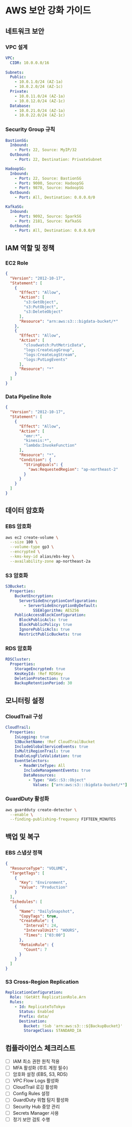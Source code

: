 # AWS 보안 강화 가이드

## 네트워크 보안
### VPC 설계
```yaml
VPC:
  CIDR: 10.0.0.0/16
  
Subnets:
  Public:
    - 10.0.1.0/24 (AZ-1a)
    - 10.0.2.0/24 (AZ-1c)
  Private:
    - 10.0.11.0/24 (AZ-1a)
    - 10.0.12.0/24 (AZ-1c)
  Database:
    - 10.0.21.0/24 (AZ-1a)
    - 10.0.22.0/24 (AZ-1c)
```

### Security Group 규칙
```yaml
BastionSG:
  Inbound:
    - Port: 22, Source: MyIP/32
  Outbound:
    - Port: 22, Destination: PrivateSubnet

HadoopSG:
  Inbound:
    - Port: 22, Source: BastionSG
    - Port: 9000, Source: HadoopSG
    - Port: 9870, Source: HadoopSG
  Outbound:
    - Port: All, Destination: 0.0.0.0/0

KafkaSG:
  Inbound:
    - Port: 9092, Source: SparkSG
    - Port: 2181, Source: KafkaSG
  Outbound:
    - Port: All, Destination: 0.0.0.0/0
```

## IAM 역할 및 정책
### EC2 Role
```json
{
  "Version": "2012-10-17",
  "Statement": [
    {
      "Effect": "Allow",
      "Action": [
        "s3:GetObject",
        "s3:PutObject",
        "s3:DeleteObject"
      ],
      "Resource": "arn:aws:s3:::bigdata-bucket/*"
    },
    {
      "Effect": "Allow",
      "Action": [
        "cloudwatch:PutMetricData",
        "logs:CreateLogGroup",
        "logs:CreateLogStream",
        "logs:PutLogEvents"
      ],
      "Resource": "*"
    }
  ]
}
```

### Data Pipeline Role
```json
{
  "Version": "2012-10-17",
  "Statement": [
    {
      "Effect": "Allow",
      "Action": [
        "emr:*",
        "kinesis:*",
        "lambda:InvokeFunction"
      ],
      "Resource": "*",
      "Condition": {
        "StringEquals": {
          "aws:RequestedRegion": "ap-northeast-2"
        }
      }
    }
  ]
}
```

## 데이터 암호화
### EBS 암호화
```bash
aws ec2 create-volume \
  --size 100 \
  --volume-type gp3 \
  --encrypted \
  --kms-key-id alias/ebs-key \
  --availability-zone ap-northeast-2a
```

### S3 암호화
```yaml
S3Bucket:
  Properties:
    BucketEncryption:
      ServerSideEncryptionConfiguration:
        - ServerSideEncryptionByDefault:
            SSEAlgorithm: AES256
    PublicAccessBlockConfiguration:
      BlockPublicAcls: true
      BlockPublicPolicy: true
      IgnorePublicAcls: true
      RestrictPublicBuckets: true
```

### RDS 암호화
```yaml
RDSCluster:
  Properties:
    StorageEncrypted: true
    KmsKeyId: !Ref RDSKey
    DeletionProtection: true
    BackupRetentionPeriod: 30
```

## 모니터링 설정
### CloudTrail 구성
```yaml
CloudTrail:
  Properties:
    IsLogging: true
    S3BucketName: !Ref CloudTrailBucket
    IncludeGlobalServiceEvents: true
    IsMultiRegionTrail: true
    EnableLogFileValidation: true
    EventSelectors:
      - ReadWriteType: All
        IncludeManagementEvents: true
        DataResources:
          - Type: "AWS::S3::Object"
            Values: ["arn:aws:s3:::bigdata-bucket/*"]
```

### GuardDuty 활성화
```bash
aws guardduty create-detector \
  --enable \
  --finding-publishing-frequency FIFTEEN_MINUTES
```

## 백업 및 복구
### EBS 스냅샷 정책
```json
{
  "ResourceType": "VOLUME",
  "TargetTags": [
    {
      "Key": "Environment",
      "Value": "Production"
    }
  ],
  "Schedules": [
    {
      "Name": "DailySnapshot",
      "CopyTags": true,
      "CreateRule": {
        "Interval": 24,
        "IntervalUnit": "HOURS",
        "Times": ["03:00"]
      },
      "RetainRule": {
        "Count": 7
      }
    }
  ]
}
```

### S3 Cross-Region Replication
```yaml
ReplicationConfiguration:
  Role: !GetAtt ReplicationRole.Arn
  Rules:
    - Id: ReplicateToTokyo
      Status: Enabled
      Prefix: data/
      Destination:
        Bucket: !Sub 'arn:aws:s3:::${BackupBucket}'
        StorageClass: STANDARD_IA
```

## 컴플라이언스 체크리스트
- [ ] IAM 최소 권한 원칙 적용
- [ ] MFA 활성화 (루트 계정 필수)
- [ ] 암호화 설정 (EBS, S3, RDS)
- [ ] VPC Flow Logs 활성화
- [ ] CloudTrail 로깅 활성화
- [ ] Config Rules 설정
- [ ] GuardDuty 위협 탐지 활성화
- [ ] Security Hub 중앙 관리
- [ ] Secrets Manager 사용
- [ ] 정기 보안 검토 수행
